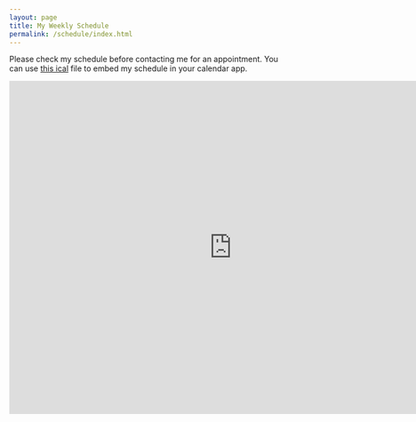 ```yaml
---
layout: page
title: My Weekly Schedule
permalink: /schedule/index.html
---
```



Please check my schedule before contacting me for an appointment. You can use [this ical](https://www.google.com/calendar/ical/ozan%40keysan.me/public/basic.ics) file to embed my schedule in your calendar app.

<div class="responsive-iframe-container">

<iframe src="https://www.google.com/calendar/embed?src=ozan%40keysan.me&showTitle=0&showPrint=0&mode=WEEK&height=600&wkst=2&hl=en_GB&bgcolor=%23FFFFFF&ctz=Europe%2FIstanbul" style=" border-width:0 " width="800" height="600" frameborder="0" scrolling="no"></iframe>

</div>

